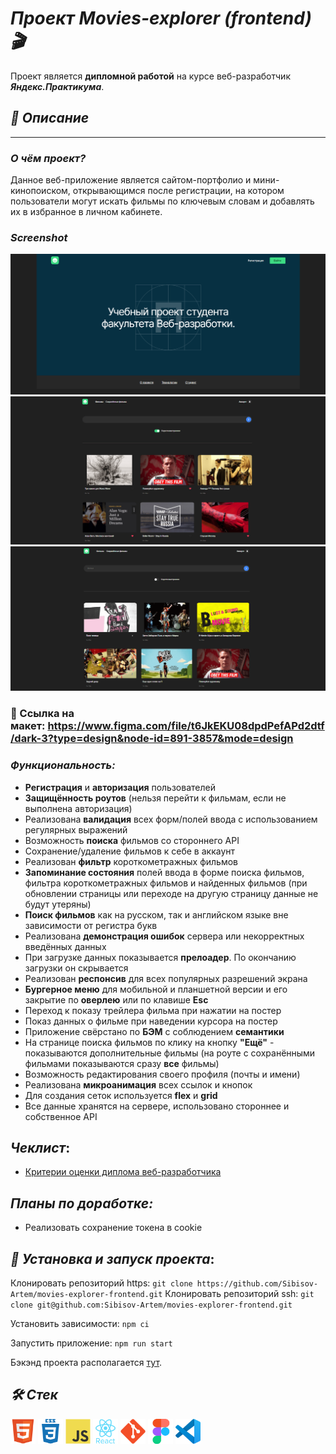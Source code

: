 # ***Проект Movies-explorer (frontend) 🎬***
Проект является **дипломной работой** на курсе веб-разработчик ***Яндекс.Практикума***.
## *📜 Описание*
----
### ***О чём проект?***

Данное веб-приложение является сайтом-портфолио и мини-кинопоиском, открывающимся после регистрации, на котором пользователи могут искать фильмы по ключевым словам и добавлять их в избранное в личном кабинете.

### *Screenshot*

![Desktop screenshot](./screenshot/portfolio.png)
![Desktop screenshot](./screenshot/movie.png)
![Desktop screenshot](./screenshot/saved-movie.png)

### 🎨 Ссылка на макет: https://www.figma.com/file/t6JkEKU08dpdPefAPd2dtf/dark-3?type=design&node-id=891-3857&mode=design
### *Функциональность:*

* **Регистрация** и **авторизация** пользователей
* **Защищённость роутов** (нельзя перейти к фильмам, если не выполнена авторизация)
* Реализована **валидация** всех форм/полей ввода с использованием регулярных выражений
* Возможность **поиска** фильмов со стороннего API
* Сохранение/удаление фильмов к себе в аккаунт
* Реализован **фильтр** короткометражных фильмов
* **Запоминание состояния** полей ввода в форме поиска фильмов, фильтра короткометражных фильмов и найденных фильмов (при обновлении страницы или переходе на другую страницу данные не будут утеряны)
* **Поиск фильмов** как на русском, так и английском языке вне зависимости от регистра букв
* Реализована **демонстрация ошибок** сервера или некорректных введённых данных
* При загрузке данных показывается **прелоадер**. По окончанию загрузки он скрывается
* Реализован **респонсив** для всех популярных разрешений экрана
* **Бургерное меню** для мобильной и планшетной версии и его закрытие по **оверлею** или по клавише **Esc**
* Переход к показу трейлера фильма при нажатии на постер
* Показ данных о фильме при наведении курсора на постер
* Приложение свёрстано по **БЭМ** с соблюдением **семантики**
* На странице поиска фильмов по клику на кнопку **"Ещё"** - показываются дополнительные фильмы (на роуте с сохранёнными фильмами показываются сразу **все** фильмы)
* Возможность редактирования своего профиля (почты и имени)
* Реализована **микроанимация** всех ссылок и кнопок
* Для создания сеток используется **flex** и **grid**
* Все данные хранятся на сервере, использовано стороннее и собственное API

## *Чеклист*:
+ [Критерии оценки диплома веб-разработчика](https://code.s3.yandex.net/web-developer/static/new-program/web-diploma-criteria-2.0/index.html)

## *Планы по доработке:*
* Реализовать сохранение токена в cookie

## *🚀 Установка и запуск проекта*:
Клонировать репозиторий https: `git clone https://github.com/Sibisov-Artem/movies-explorer-frontend.git`
Клонировать репозиторий ssh: `git clone git@github.com:Sibisov-Artem/movies-explorer-frontend.git`

Установить зависимости: `npm ci`

Запустить приложение: `npm run start`

Бэкэнд проекта располагается [тут](https://github.com/Sibisov-Artem/movies-explorer-api).

## *🛠 Стек*

<div>
  <img src="https://raw.githubusercontent.com/devicons/devicon/1119b9f84c0290e0f0b38982099a2bd027a48bf1/icons/html5/html5-original.svg" title="HTML5" alt="HTML" width="40" height="40"/>

  <img src="https://raw.githubusercontent.com/devicons/devicon/1119b9f84c0290e0f0b38982099a2bd027a48bf1/icons/css3/css3-plain-wordmark.svg" title="CSS3" alt="CSS" width="40" height="40"/>

  <img src="https://raw.githubusercontent.com/devicons/devicon/1119b9f84c0290e0f0b38982099a2bd027a48bf1/icons/javascript/javascript-original.svg" title="JavaScript" alt="JavaScript" width="40" height="40"/>

  <img src="https://raw.githubusercontent.com/devicons/devicon/1119b9f84c0290e0f0b38982099a2bd027a48bf1/icons/react/react-original-wordmark.svg" title="React" alt="React" width="40" height="40"/>

  <img src="https://raw.githubusercontent.com/devicons/devicon/1119b9f84c0290e0f0b38982099a2bd027a48bf1/icons/git/git-original.svg" title="Git" alt="Git" width="40" height="40"/>

  <img src="https://raw.githubusercontent.com/devicons/devicon/1119b9f84c0290e0f0b38982099a2bd027a48bf1/icons/figma/figma-original.svg" title="Figma" alt="Figma" width="40" height="40"/>

  <img src="https://raw.githubusercontent.com/devicons/devicon/1119b9f84c0290e0f0b38982099a2bd027a48bf1/icons/vscode/vscode-original.svg" title="VSCode" alt="VSCode" width="40" height="40"/>
</div>

<!-- ## Фронтенд: https://a-sibisov.nomoreparties.co  -->
<!-- ## Backend: https://api.a-sibisov.nomoreparties.co -->
